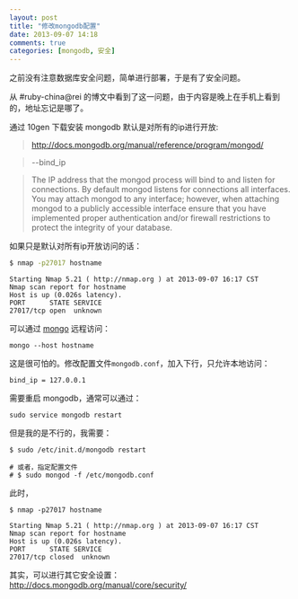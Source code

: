 ```yaml
---
layout: post
title: "修改mongodb配置"
date: 2013-09-07 14:18
comments: true
categories: [mongodb, 安全]
---
```


之前没有注意数据库安全问题，简单进行部署，于是有了安全问题。

从 #ruby-china@rei 的博文中看到了这一问题，由于内容是晚上在手机上看到的，地址忘记是哪了。

通过 10gen 下载安装 mongodb 默认是对所有的ip进行开放:

> http://docs.mongodb.org/manual/reference/program/mongod/

> --bind_ip <ip address>

> The IP address that the mongod process will bind to and listen for connections. By default mongod listens for connections all interfaces. You may attach mongod to any interface; however, when attaching mongod to a publicly accessible interface ensure that you have implemented proper authentication and/or firewall restrictions to protect the integrity of your database.

如果只是默认对所有ip开放访问的话：

```bash
$ nmap -p27017 hostname
```

```
Starting Nmap 5.21 ( http://nmap.org ) at 2013-09-07 16:17 CST
Nmap scan report for hostname
Host is up (0.026s latency).
PORT      STATE SERVICE
27017/tcp open  unknown
```

可以通过 [mongo](http://docs.mongodb.org/manual/reference/program/mongo/) 远程访问：

```
mongo --host hostname
```

这是很可怕的。修改配置文件`mongodb.conf`，加入下行，只允许本地访问：

```
bind_ip = 127.0.0.1
```

需要重启 mongodb，通常可以通过：

```
sudo service mongodb restart
```

但是我的是不行的，我需要：

```
$ sudo /etc/init.d/mongodb restart

# 或者，指定配置文件
# $ sudo mongod -f /etc/mongodb.conf
```

此时，

```
$ nmap -p27017 hostname

Starting Nmap 5.21 ( http://nmap.org ) at 2013-09-07 16:17 CST
Nmap scan report for hostname
Host is up (0.026s latency).
PORT      STATE SERVICE
27017/tcp closed  unknown
```

其实，可以进行其它安全设置：http://docs.mongodb.org/manual/core/security/ 